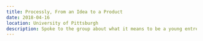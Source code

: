 ```yaml
---
title: Processly, From an Idea to a Product
date: 2018-04-16
location: University of Pittsburgh
description: Spoke to the group about what it means to be a young entrepreneur. Finding a problem you are passionate about solving and how you turn that passion into a business. Building a product and putting in the hands of your customer.
---
```

